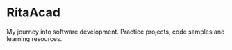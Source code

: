# RitaAcad
My journey into software development. Practice projects, code samples and learning resources. 
